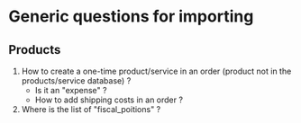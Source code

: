 # Generic questions for importing
## Products
1. How to create a one-time product/service in an order (product not in the products/service database) ? 
   - Is it an "expense" ?
   - How to add shipping costs in an order ?
2. Where is the list of "fiscal_poitions" ?